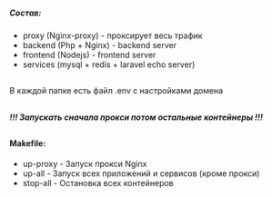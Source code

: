 ##### Состав:
- proxy (Nginx-proxy) - проксирует весь трафик 
- backend (Php + Nginx) - backend server 
- frontend (Nodejs) - frontend server
- services (mysql + redis + laravel echo server)
##
В каждой папке есть файл .env с настройками домена
##
##### !!! Запускать сначала прокси потом остальные контейнеры !!!
##
#### Makefile:
- up-proxy - Запуск прокси Nginx
- up-all - Запуск всех приложений и сервисов (кроме прокси)
- stop-all - Остановка всех контейнеров